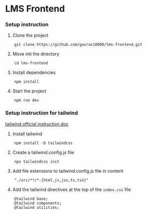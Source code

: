 # LMS Frontend

### Setup instruction

1. Clone the project
```
    git clone https://github.com/gaurav10000/lms-frontend.git
```
2. Move inti the directory
```
    cd lms-frontend
```
3. Install dependencies 
```
    npm install
```
4. Start the project
```
    npm run dev
```


### Setup instruction for tailwind

[tailwind official instruction doc](https://tailwindcss.com/docs/installation)

1. Install tailwind
```
    npm install -D tailwindcss
```

2. Create a tailwind.config.js file
```
    npx tailwindcss init
```

3. Add file extensions to tailwind.config.js file in content
```
    "./src/**/*.{html,js,jsx,ts,tsx}"
```

4. Add the tailwind directives at the top of the `index.css` file
```
    @tailwind base;
    @tailwind components;
    @tailwind utilities;
```